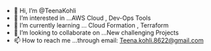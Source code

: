 - 👋 Hi, I’m @TeenaKohli
- 👀 I’m interested in ...AWS Cloud , Dev-Ops Tools
- 🌱 I’m currently learning ... Cloud Formation , Terraform
- 💞️ I’m looking to collaborate on ...New challenging Projects 
- 📫 How to reach me ...through email: Teena.kohli.8622@gmail.com

<!---
TeenaKohli/TeenaKohli is a ✨ special ✨ repository because its `README.md` (this file) appears on your GitHub profile.
You can click the Preview link to take a look at your changes.
--->
